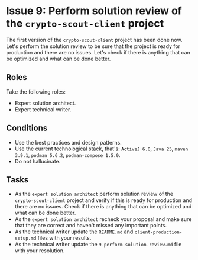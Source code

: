 # Issue 9: Perform solution review of the `crypto-scout-client` project

The first version of the `crypto-scout-client` project has been done now. Let's perform the solution review to be sure
that the project is ready for production and there are no issues. Let's check if there is anything that can be optimized
and what can be done better.

## Roles

Take the following roles:

- Expert solution architect.
- Expert technical writer.

## Conditions

- Use the best practices and design patterns.
- Use the current technological stack, that's: `ActiveJ 6.0`, `Java 25`, `maven 3.9.1`, `podman 5.6.2`,
  `podman-compose 1.5.0`.
- Do not hallucinate.

## Tasks

- As the `expert solution architect` perform solution review of the `crypto-scout-client` project and verify if this is
  ready for production and there are no issues. Check if there is anything that can be optimized and what can be done
  better.
- As the `expert solution architect` recheck your proposal and make sure that they are correct and haven't missed any
  important points.
- As the technical writer update the `README.md` and `client-production-setup.md` files with your results.
- As the technical writer update the `9-perform-solution-review.md` file with your resolution.